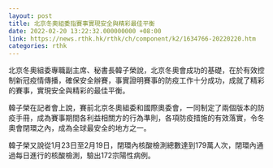 ```yaml
---
layout: post
title: 北京冬奧組委指賽事實現安全與精彩最佳平衡
date: 2022-02-20 13:22:32.000000000 +08:00
link: https://news.rthk.hk/rthk/ch/component/k2/1634766-20220220.htm
categories: rthk
---
```


北京冬奧組委專職副主席、秘書長韓子榮說，北京冬奧會成功的基礎，在於有效控制新冠疫情傳播，確保安全辦賽，事實證明賽事的防疫工作十分成功，成就了精彩的賽事，實現安全與精彩的最佳平衡。

韓子榮在記者會上說，賽前北京冬奧組委和國際奧委會，一同制定了兩個版本的防疫手冊，成為賽事期間各利益相關方的行為準則，各項防疫措施的有效落實，令冬奧會閉環之內，成為全球最安全的地方之一。

韓子榮又說從1月23日至2月19日，閉環內核酸檢測總數達到179萬人次，閉環內通過每日進行的核酸檢測，驗出172宗陽性病例。
